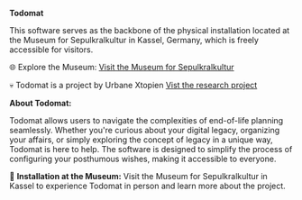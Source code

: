 **Todomat**

This software serves as the backbone of the physical installation located at the Museum for Sepulkralkultur in Kassel, Germany, which is freely accessible for visitors.

🌐 Explore the Museum: [Visit the Museum for Sepulkralkultur](https://www.sepulkralmuseum.de)

💀 Todomat is a project by Urbane Xtopien [Vist the research project](https://xtopien.org/)

**About Todomat:**

Todomat allows users to navigate the complexities of end-of-life planning seamlessly. Whether you're curious about your digital legacy, organizing your affairs, or simply exploring the concept of legacy in a unique way, Todomat is here to help. The software is designed to simplify the process of configuring your posthumous wishes, making it accessible to everyone.

📌 **Installation at the Museum:**
Visit the Museum for Sepulkralkultur in Kassel to experience Todomat in person and learn more about the project.
